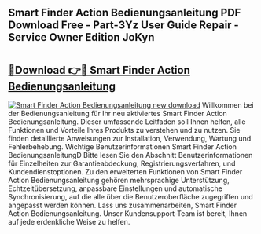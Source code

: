## Smart Finder Action Bedienungsanleitung PDF Download Free - Part-3Yz User Guide Repair - Service Owner Edition JoKyn

# <h2><a href="http://df5ivl.blite.top/?on=Smart+Finder+Action+Bedienungsanleitung">🔗Download 👉🔴 Smart Finder Action Bedienungsanleitung</a></h2>

[![Smart Finder Action Bedienungsanleitung new download](https://i.imgur.com/lujVjoI.png)](http://df5ivl.blite.top/?on=Smart+Finder+Action+Bedienungsanleitung)
Willkommen bei der Bedienungsanleitung für Ihr neu aktiviertes Smart Finder Action Bedienungsanleitung. Dieser umfassende Leitfaden soll Ihnen helfen, alle Funktionen und Vorteile Ihres Produkts zu verstehen und zu nutzen. Sie finden detaillierte Anweisungen zur Installation, Verwendung, Wartung und Fehlerbehebung. Wichtige Benutzerinformationen Smart Finder Action BedienungsanleitungD Bitte lesen Sie den Abschnitt Benutzerinformationen für Einzelheiten zur Garantieabdeckung, Registrierungsverfahren, und Kundendienstoptionen. Zu den erweiterten Funktionen von Smart Finder Action Bedienungsanleitung gehören mehrsprachige Unterstützung, Echtzeitübersetzung, anpassbare Einstellungen und automatische Synchronisierung, auf die alle über die Benutzeroberfläche zugegriffen und angepasst werden können. Lass uns zusammenarbeiten, Smart Finder Action Bedienungsanleitung. Unser Kundensupport-Team ist bereit, Ihnen auf jede erdenkliche Weise zu helfen.
